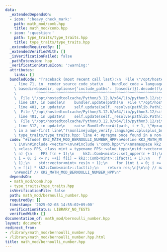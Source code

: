 ```yaml
---
data:
  _extendedDependsOn:
  - icon: ':heavy_check_mark:'
    path: math_mod/comb.hpp
    title: math_mod/comb.hpp
  - icon: ':question:'
    path: type_traits/type_traits.hpp
    title: type_traits/type_traits.hpp
  _extendedRequiredBy: []
  _extendedVerifiedWith: []
  _isVerificationFailed: false
  _pathExtension: hpp
  _verificationStatusIcon: ':warning:'
  attributes:
    links: []
  bundledCode: "Traceback (most recent call last):\n  File \"/opt/hostedtoolcache/Python/3.12.0/x64/lib/python3.12/site-packages/onlinejudge_verify/documentation/build.py\"\
    , line 71, in _render_source_code_stat\n    bundled_code = language.bundle(stat.path,\
    \ basedir=basedir, options={'include_paths': [basedir]}).decode()\n          \
    \         ^^^^^^^^^^^^^^^^^^^^^^^^^^^^^^^^^^^^^^^^^^^^^^^^^^^^^^^^^^^^^^^^^^^^^^^^^^^^^^^^^\n\
    \  File \"/opt/hostedtoolcache/Python/3.12.0/x64/lib/python3.12/site-packages/onlinejudge_verify/languages/cplusplus.py\"\
    , line 187, in bundle\n    bundler.update(path)\n  File \"/opt/hostedtoolcache/Python/3.12.0/x64/lib/python3.12/site-packages/onlinejudge_verify/languages/cplusplus_bundle.py\"\
    , line 401, in update\n    self.update(self._resolve(pathlib.Path(included), included_from=path))\n\
    \  File \"/opt/hostedtoolcache/Python/3.12.0/x64/lib/python3.12/site-packages/onlinejudge_verify/languages/cplusplus_bundle.py\"\
    , line 401, in update\n    self.update(self._resolve(pathlib.Path(included), included_from=path))\n\
    \  File \"/opt/hostedtoolcache/Python/3.12.0/x64/lib/python3.12/site-packages/onlinejudge_verify/languages/cplusplus_bundle.py\"\
    , line 312, in update\n    raise BundleErrorAt(path, i + 1, \"#pragma once found\
    \ in a non-first line\")\nonlinejudge_verify.languages.cplusplus_bundle.BundleErrorAt:\
    \ type_traits/type_traits.hpp: line 4: #pragma once found in a non-first line\n"
  code: "#ifndef KK2_MATH_MOD_BERNOULLI_NUMBER_HPP\n#define KK2_MATH_MOD_BERNOULLI_NUMBER_HPP\
    \ 1\n\n#include <vector>\n\n#include \"comb.hpp\"\n\nnamespace kk2 {\n\ntemplate\
    \ <class FPS, class mint = typename FPS::value_type>\nstd::vector<mint> enumerate_bernoulli_number(int\
    \ n) {\n    FPS f(n + 1);\n    kk2::Comb<mint>::set_upper(n + 1);\n    for (int\
    \ i = 0; i <= n; ++i) f[i] = kk2::Comb<mint>::ifact(i + 1);\n    f = f.inv(n +\
    \ 1);\n    std::vector<mint> res(n + 1);\n    for (int i = 0; i <= n; ++i) res[i]\
    \ = f[i] * kk2::Comb<mint>::fact(i);\n    return res;\n}\n\n} // namespace kk2\n\
    \n#endif // KK2_MATH_MOD_BERNOULLI_NUMBER_HPP\n"
  dependsOn:
  - math_mod/comb.hpp
  - type_traits/type_traits.hpp
  isVerificationFile: false
  path: math_mod/bernoulli_number.hpp
  requiredBy: []
  timestamp: '2025-02-08 14:55:02+09:00'
  verificationStatus: LIBRARY_NO_TESTS
  verifiedWith: []
documentation_of: math_mod/bernoulli_number.hpp
layout: document
redirect_from:
- /library/math_mod/bernoulli_number.hpp
- /library/math_mod/bernoulli_number.hpp.html
title: math_mod/bernoulli_number.hpp
---
```

